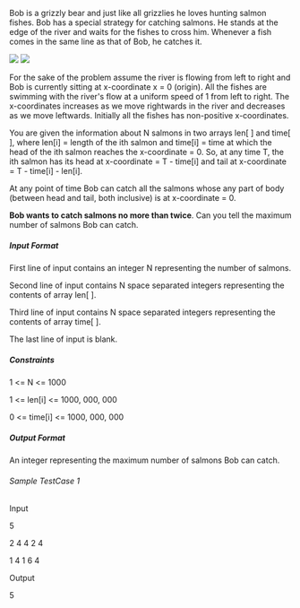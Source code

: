 
Bob is a grizzly bear and just like all grizzlies he loves hunting salmon fishes. Bob has a special strategy for catching salmons. He stands at the edge of the river and waits for the fishes to cross him. Whenever a fish comes in the same line as that of Bob, he catches it.

  
 ![](https://www.techgig.com/files/nicUploads/608902271704703.png) ![](https://www.techgig.com/files/nicUploads/152384065119410.jpeg) 

  

For the sake of the problem assume the river is flowing from left to right and Bob is currently sitting at x-coordinate x = 0 (origin). All the fishes are swimming with the river's flow at a uniform speed of 1 from left to right. The x-coordinates increases as we move rightwards in the river and decreases as we move leftwards. Initially all the fishes has non-positive x-coordinates.

  

You are given the information about N salmons in two arrays len[ ] and time[ ], where len[i] = length of the ith salmon and time[i] = time at which the head of the ith salmon reaches the x-coordinate = 0. So, at any time T, the ith salmon has its head at x-coordinate = T - time[i] and tail at x-coordinate = T - time[i] - len[i].

  

At any point of time Bob can catch all the salmons whose any part of body (between head and tail, both inclusive) is at x-coordinate = 0.

**Bob wants to catch salmons no more than twice**. Can you tell the maximum number of salmons Bob can catch.

  
  

##### Input Format

First line of input contains an integer N representing the number of salmons.

Second line of input contains N space separated integers representing the contents of array len[ ].

Third line of input contains N space separated integers representing the contents of array time[ ].

The last line of input is blank.  

  
  

##### Constraints

1 <= N <= 1000

1 <= len[i] <= 1000, 000, 000

0 <= time[i] <= 1000, 000, 000

  
  

##### Output Format

An integer representing the maximum number of salmons Bob can catch.

  
  

###### Sample TestCase 1

Input

5

2 4 4 2 4

1 4 1 6 4

Output

5